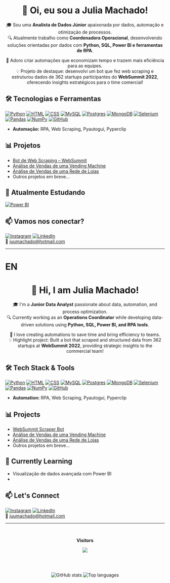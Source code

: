<div align="center">
 <h1>👋 Oi, eu sou a Julia Machado!</h1>
  
  🎓 Sou uma **Analista de Dados Júnior** apaixonada por dados, automação e otimização de processos.  
  🔍 Atualmente trabalho como **Coordenadora Operacional**, desenvolvendo soluções orientadas por dados com **Python, SQL, Power BI e ferramentas de RPA**.
  
  🚀 Adoro criar automações que economizam tempo e trazem mais eficiência para as equipes.  
  💡 Projeto de destaque: desenvolvi um bot que fez web scraping e estruturou dados de 362 startups participantes do **WebSummit 2022**, oferecendo insights estratégicos para o time comercial!
</div>

## 🛠️ Tecnologias e Ferramentas
[![Python](https://img.shields.io/badge/Python-3776AB?logo=python&logoColor=fff)](#) 
[![HTML](https://img.shields.io/badge/HTML-%23E34F26.svg?logo=html5&logoColor=white)](#) 	[![CSS](https://img.shields.io/badge/CSS-1572B6?logo=css3&logoColor=fff)](#) [![MySQL](https://img.shields.io/badge/MySQL-4479A1?logo=mysql&logoColor=fff)](#) [![Postgres](https://img.shields.io/badge/Postgres-%23316192.svg?logo=postgresql&logoColor=white)](#) [![MongoDB](https://img.shields.io/badge/MongoDB-%234ea94b.svg?logo=mongodb&logoColor=white)](#) [![Selenium](https://img.shields.io/badge/Selenium-43B02A?logo=selenium&logoColor=fff)](#) [![Pandas](https://img.shields.io/badge/Pandas-150458?logo=pandas&logoColor=fff)](#) [![NumPy](https://img.shields.io/badge/NumPy-4DABCF?logo=numpy&logoColor=fff)](#) [![GitHub](https://img.shields.io/badge/GitHub-%23121011.svg?logo=github&logoColor=white)](#)
- **Automação:** RPA, Web Scraping, Pyautogui, Pyperclip  

## 📊 Projetos

- [Bot de Web Scraping – WebSummit](https://github.com/juliamachadoo/BotWebSummit)  
- [Análise de Vendas de uma Vending Machine](https://github.com/juliamachadoo/analise-dados-vending-machine)  
- [Análise de Vendas de uma Rede de Lojas](https://github.com/juliamachadoo/analise-dados-vendas-01)  
- Outros projetos em breve...

## 🌱 Atualmente Estudando

[![Power BI](https://custom-icon-badges.demolab.com/badge/Power%20BI-F1C912?logo=power-bi&logoColor=fff)](#) 

## 📫 Vamos nos conectar?
[![Instagram](https://img.shields.io/badge/Instagram-%23E4405F.svg?logo=Instagram&logoColor=white)](https://www.instagram.com/juliamachadoo)
[![LinkedIn](https://custom-icon-badges.demolab.com/badge/LinkedIn-0A66C2?logo=linkedin-white&logoColor=fff)]((https://www.linkedin.com/in/julia-machado-440393120))
<br>
📧 juumachado@hotmail.com  

-----

# EN
<div align="center">
  <h1>👋 Hi, I am Julia Machado!</h1>

🎓 I'm a **Junior Data Analyst** passionate about data, automation, and process optimization.  
🔍 Currently working as an **Operations Coordinator** while developing data-driven solutions using **Python, SQL, Power BI, and RPA tools**.

🚀 I love creating automations to save time and bring efficiency to teams.  
💡 Highlight project: Built a bot that scraped and structured data from 362 startups at **WebSummit 2022**, providing strategic insights to the commercial team!
</div>

## 🛠️ Tech Stack & Tools

[![Python](https://img.shields.io/badge/Python-3776AB?logo=python&logoColor=fff)](#) 
[![HTML](https://img.shields.io/badge/HTML-%23E34F26.svg?logo=html5&logoColor=white)](#) 	[![CSS](https://img.shields.io/badge/CSS-1572B6?logo=css3&logoColor=fff)](#) [![MySQL](https://img.shields.io/badge/MySQL-4479A1?logo=mysql&logoColor=fff)](#) [![Postgres](https://img.shields.io/badge/Postgres-%23316192.svg?logo=postgresql&logoColor=white)](#) [![MongoDB](https://img.shields.io/badge/MongoDB-%234ea94b.svg?logo=mongodb&logoColor=white)](#) [![Selenium](https://img.shields.io/badge/Selenium-43B02A?logo=selenium&logoColor=fff)](#) [![Pandas](https://img.shields.io/badge/Pandas-150458?logo=pandas&logoColor=fff)](#) [![NumPy](https://img.shields.io/badge/NumPy-4DABCF?logo=numpy&logoColor=fff)](#) [![GitHub](https://img.shields.io/badge/GitHub-%23121011.svg?logo=github&logoColor=white)](#)
- **Automation:** RPA, Web Scraping, Pyautogui, Pyperclip


## 📊 Projects

- [WebSummit Scraper Bot](https://github.com/juliamachadoo/BotWebSummit)
- [Análise de Vendas de uma Vending Machine](https://github.com/juliamachadoo/analise-dados-vending-machine)
- [Análise de Vendas de uma Rede de Lojas](https://github.com/juliamachadoo/analise-dados-vendas-01)
- Outros projetos em breve...


## 🌱 Currently Learning
- Visualização de dados avançada com Power BI
- 


## 📫 Let's Connect

[![Instagram](https://img.shields.io/badge/Instagram-%23E4405F.svg?logo=Instagram&logoColor=white)](https://www.instagram.com/juliamachadoo)
[![LinkedIn](https://custom-icon-badges.demolab.com/badge/LinkedIn-0A66C2?logo=linkedin-white&logoColor=fff)]((https://www.linkedin.com/in/julia-machado-440393120))
<br>
📧 juumachado@hotmail.com 

---

<!-- Optional -->
<!-- Contador de Visitantes -->
<div align="center">
  <br><p align="center"><b>Visitors</b></p>  
  <p align="center"><img align="center" src="https://profile-counter.glitch.me/{juliamachadoo}/count.svg" /></p> 
  <br>
</div>

<p align="center">
  <br>
  <img src="https://github-readme-stats.vercel.app/api?username=juliamachadoo&show_icons=true&theme=radical" alt="GitHub stats" />
  <img src="https://github-readme-stats.vercel.app/api/top-langs/?username=juliamachadoo&layout=compact&theme=radical" alt="Top languages" />
</p>
